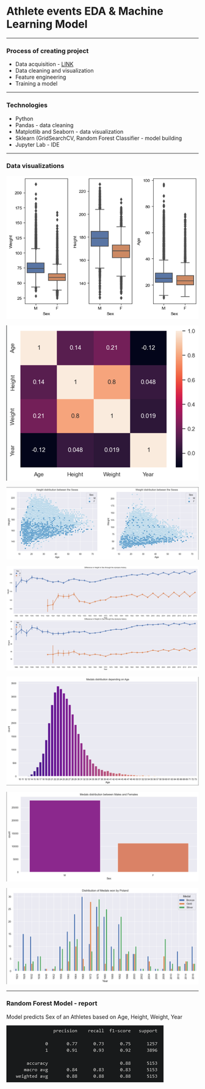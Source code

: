 # Athlete events EDA & Machine Learning Model
-----------------------------------
### Process of creating project
- Data acquisition  - [LINK](https://www.kaggle.com/datasets/heesoo37/120-years-of-olympic-history-athletes-and-results?select=athlete_events.csv)
- Data cleaning and visualization
- Feature engineering
- Training a model
------------------------------------
### Technologies
- Python
- Pandas - data cleaning
- Matplotlib and Seaborn - data visualization
- Sklearn (GridSearchCV, Random Forest Classifier - model building
- Jupyter Lab - IDE
-----------------------------------

### Data visualizations

![b](./readme_images/boxplot.png)

![h](./readme_images/heatmap.png)

![s](./readme_images/scatterplot.png)

![p](./readme_images/pointplot.png)

![c](./readme_images/countplot.png)

![c](./readme_images/countplot2.png)

![b](./readme_images/barplot.png)

-----------------------------------

### Random Forest Model - report

Model predicts Sex of an Athletes based on Age, Height, Weight, Year

![b](./readme_images/report.png)
